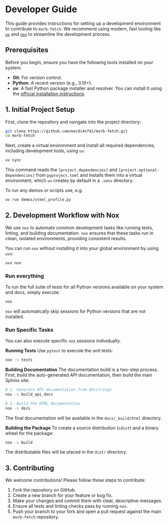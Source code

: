 <!-- SPHINX-START -->
# Developer Guide

This guide provides instructions for setting up a development environment to contribute to `morb-fetch`.
We recommend using modern, fast tooling like [`uv`](https://astral.sh/uv) and [`nox`](https://nox.thea.codes) to streamline the development process.

## Prerequisites

Before you begin, ensure you have the following tools installed on your system:
- **Git**: For version control.
- **Python**: A recent version (e.g., 3.10+).
- **uv**: A fast Python package installer and resolver. You can install it using the [official installation instructions](https://docs.astral.sh/uv/getting-started/installation/).

## 1. Initial Project Setup

First, clone the repository and navigate into the project directory:
```bash
git clone https://github.com/mardi4nfdi/morb-fetch.git
cd morb-fetch
```

Next, create a virtual environment and install all required dependencies, including development tools, using `uv`:
```bash
uv sync
```
This command reads the `[project.dependencies]` and `[project.optional-dependencies]` from `pyproject.toml` and installs them into a virtual environment, which `uv` creates by default in a `.venv` directory.

To run any demos or scripts use, e.g.
```bash
uv run demos/steel_profile.py
```

## 2. Development Workflow with Nox

We use `nox` to automate common development tasks like running tests, linting, and building documentation. `nox` ensures that these tasks run in clean, isolated environments, providing consistent results.

You can run `nox` without installing it into your global environment by using `uvx`:
```bash
uvx nox
```

### Run everything

To run the full suite of tests for all Python versions available on your system and docs, simply execute:
```bash
nox
```
`nox` will automatically skip sessions for Python versions that are not installed.

### Run Specific Tasks

You can also execute specific `nox` sessions individually.

**Running Tests**
Use `pytest` to execute the unit tests:
```bash
nox -s tests
```

**Building Documentation**
The documentation build is a two-step process. First, build the auto-generated API documentation, then build the main Sphinx site:
```bash
# 1. Generate API documentation from docstrings
nox -s build_api_docs

# 2. Build the HTML documentation
nox -s docs
```
The final documentation will be available in the `docs/_build/html` directory.

**Building the Package**
To create a source distribution (`sdist`) and a binary wheel for the package:
```bash
nox -s build
```
The distributable files will be placed in the `dist/` directory.

## 3. Contributing

We welcome contributions! Please follow these steps to contribute:
1.  Fork the repository on GitHub.
2.  Create a new branch for your feature or bug fix.
3.  Make your changes and commit them with clear, descriptive messages.
4.  Ensure all tests and linting checks pass by running `nox`.
5.  Push your branch to your fork and open a pull request against the main `morb-fetch` repository.
